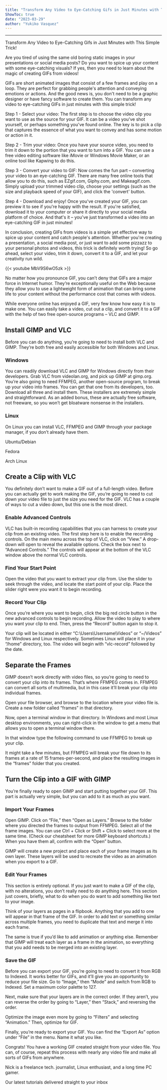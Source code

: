 ```yaml
---
title: "Transform Any Video to Eye-Catching Gifs in Just Minutes with This Simple Trick!"
ShowToc: true 
date: "2023-03-29"
author: "Yukiko Vasquez"
---
```

*****
Transform Any Video to Eye-Catching Gifs in Just Minutes with This Simple Trick!

Are you tired of using the same old boring static images in your presentations or social media posts? Do you want to spice up your content with some eye-catching visuals? If yes, then you need to learn about the magic of creating GIFs from videos! 

GIFs are short animated images that consist of a few frames and play on a loop. They are perfect for grabbing people's attention and conveying emotions or actions. And the good news is, you don't need to be a graphic designer or have fancy software to create them. You can transform any video to eye-catching GIFs in just minutes with this simple trick!

Step 1 - Select your video:
The first step is to choose the video clip you want to use as the source for your GIF. It can be a video you've shot yourself, or perhaps something you've found online. The key is to pick a clip that captures the essence of what you want to convey and has some motion or action in it. 

Step 2 - Trim your video:
Once you have your source video, you need to trim it down to the portion that you want to turn into a GIF. You can use a free video editing software like iMovie or Windows Movie Maker, or an online tool like Kapwing to do this. 

Step 3 - Convert your video to GIF:
Now comes the fun part – converting your video to an eye-catching GIF. There are many free online tools that allow you to do this, such as EZgif.com, Giphy.com, and Makeagif.com. Simply upload your trimmed video clip, choose your settings (such as the size and playback speed of your GIF), and click the 'convert' button. 

Step 4 - Download and enjoy!
Once you've created your GIF, you can preview it to see if you're happy with the result. If you're satisfied, download it to your computer or share it directly to your social media platform of choice. And that's it – you've just transformed a video into an eye-catching GIF in just minutes!

In conclusion, creating GIFs from videos is a simple yet effective way to spice up your content and catch people's attention. Whether you're creating a presentation, a social media post, or just want to add some pizzazz to your personal photos and videos, this trick is definitely worth trying! So go ahead, select your video, trim it down, convert it to a GIF, and let your creativity run wild.

{{< youtube MbV9S6wO5zk >}} 



No matter how you pronounce GIF, you can’t deny that GIFs are a major force in Internet humor. They’re exceptionally useful on the Web because they allow you to use a lightweight form of animation that can bring some life to your content without the performance cost that comes with videos.
 
While everyone online has enjoyed a GIF, very few know how easy it is to make one. You can easily take a video, cut out a clip, and convert it to a GIF with the help of two free open-source programs – VLC and GIMP.
 
## Install GIMP and VLC
 
Before you can do anything, you’re going to need to install both VLC and GIMP. They’re both free and easily accessible for both Windows and Linux.
 
### Windows
 
You can readily download VLC and GIMP for Windows directly from their developers. Grab VLC from videolan.org, and pick up GIMP at gimp.org. You’re also going to need FFMPEG, another open-source program, to break up your video into frames. You can get that one from its developers, too. Download all three and install them. These installers are extremely simple and straightforward. As an added bonus, these are actually free software, not freeware, so you won’t get bloatware nonsense in the installers.
 
### Linux
 
On Linux you can install VLC, FFMPEG and GIMP through your package manager, if you don’t already have them.
 
Ubuntu/Debian
 
Fedora
 
Arch Linux
 
## Create a Clip with VLC
 
You definitely don’t want to make a GIF out of a full-length video. Before you can actually get to work making the GIF, you’re going to need to cut down your video file to just the size you need for the GIF. VLC has a couple of ways to cut a video down, but this one is the most direct.
 
### Enable Advanced Controls
 

 
VLC has built-in recording capabilities that you can harness to create your clip from an existing video. The first step here is to enable the recording controls. On the main menu across the top of VLC, click on “View.” A drop-down will open to reveal the available options. Check the box next to “Advanced Controls.” The controls will appear at the bottom of the VLC window above the normal VLC controls.
 
### Find Your Start Point
 
Open the video that you want to extract your clip from. Use the slider to seek through the video, and locate the start point of your clip. Place the slider right were you want it to begin recording.
 
### Record Your Clip
 
Once you’re where you want to begin, click the big red circle button in the new advanced controls to begin recording. Allow the video to play to where you want your clip to end. Then, press the “Record” button again to stop it.
 
Your clip will be located in either “C:\Users\Username\Videos” or “~/Videos” for Windows and Linux respectively. Sometimes Linux will place it in your “/home” directory, too. The video will begin with “vlc-record” followed by the date.
 
## Separate the Frames
 
GIMP doesn’t work directly with video files, so you’re going to need to convert your clip into its frames. That’s where FFMPEG comes in. FFMPEG can convert all sorts of multimedia, but in this case it’ll break your clip into individual frames.
 
Open your file browser, and browse to the location where your video file is. Create a new folder called “frames” in that directory.
 
Now, open a terminal window in that directory. In Windows and most Linux desktop environments, you can right-click in the window to get a menu that allows you to open a terminal window there.
 
In that window type the following command to use FFMPEG to break up your clip.
 
It might take a few minutes, but FFMPEG will break your file down to its frames at a rate of 15 frames-per-second, and place the resulting images in the “frames” folder that you created.
 
## Turn the Clip into a GIF with GIMP
 
You’re finally ready to open GIMP and start putting together your GIF. This part is actually very simple, but you can add to it as much as you want.
 
### Import Your Frames
 
Open GIMP. Click on “File,” then “Open as Layers.” Browse to the folder where you directed the frames to output from FFMPEG. Select all of the frame images. You can use Ctrl + Click or Shift + Click to select more at the same time. (Check our cheatsheet for more GIMP keyboard shortcuts.) When you have them all, confirm with the “Open” button.
 
GIMP will create a new project and place each of your frame images as its own layer. These layers will be used to recreate the video as an animation when you export to a GIF.
 
### Edit Your Frames
 
This section is entirely optional. If you just want to make a GIF of the clip, with no alterations, you don’t really need to do anything here. This section just covers, briefly, what to do when you do want to add something like text to your image.
 
Think of your layers as pages in a flipbook. Anything that you add to one will appear in that frame of the GIF. In order to add text or something similar across multiple frames, you need to duplicate that text and merge it into each frame.
 
The same is true if you’d like to add animation or anything else. Remember that GIMP will treat each layer as a frame in the animation, so everything that you add needs to be merged into an existing layer.
 
### Save the GIF
 
Before you can export your GIF, you’re going to need to convert it from RGB to Indexed. It works better for GIFs, and it’ll give you an opportunity to reduce your file size. Go to “Image,” then “Mode” and switch from RGB to Indexed. Set a maximum color palette to 127.
 
Next, make sure that your layers are in the correct order. If they aren’t, you can reverse the order by going to “Layer,” then “Stack,” and reversing the order.
 
Optimize the image even more by going to “Filters” and selecting “Animation.” Then, optimize for GIF.
 
Finally, you’re ready to export your GIF. You can find the “Export As” option under “File” in the menu. Name it what you like.
 
Congrats! You have a working GIF created straight from your video file. You can, of course, repeat this process with nearly any video file and make all sorts of GIFs from anywhere.
 
Nick is a freelance tech. journalist, Linux enthusiast, and a long time PC gamer.
 
Our latest tutorials delivered straight to your inbox




